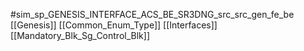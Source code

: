 #sim_sp_GENESIS_INTERFACE_ACS_BE_SR3DNG_src_src_gen_fe_be
[[Genesis]]
[[Common_Enum_Type]]
[[Interfaces]]
[[Mandatory_Blk_Sg_Control_Blk]]
